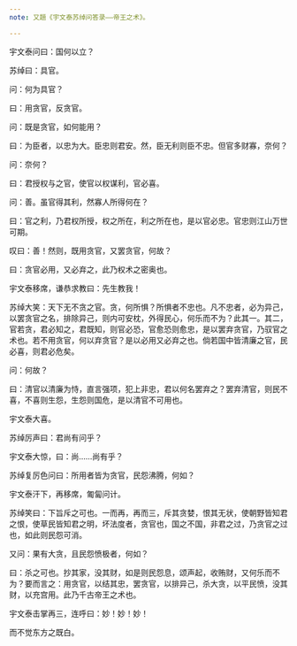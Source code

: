 ```yaml
---
note: 又題《宇文泰苏绰问答录——帝王之术》。

---
```

宇文泰问曰：国何以立？ 

苏绰曰：具官。 

问：何为具官？ 

曰：用贪官，反贪官。 

问：既是贪官，如何能用？ 

曰：为臣者，以忠为大。臣忠则君安。然，臣无利则臣不忠。但官多财寡，奈何？ 

问：奈何？ 

曰：君授权与之官，使官以权谋利，官必喜。 

问：善。虽官得其利，然寡人所得何在？ 

曰：官之利，乃君权所授，权之所在，利之所在也，是以官必忠。官忠则江山万世可期。 

叹曰：善！然则，既用贪官，又罢贪官，何故？ 

曰：贪官必用，又必弃之，此乃权术之密奥也。 

宇文泰移席，谦恭求教曰：先生教我！ 

苏绰大笑：天下无不贪之官。贪，何所惧？所惧者不忠也。凡不忠者，必为异己，以罢贪官之名，排除异己，则内可安枕，外得民心，何乐而不为？此其一。其二，官若贪，君必知之，君既知，则官必恐，官愈恐则愈忠，是以罢弃贪官，乃驭官之术也。若不用贪官，何以弃贪官？是以必用又必弃之也。倘若国中皆清廉之官，民必喜，则君必危矣。 

问：何故？ 

曰：清官以清廉为恃，直言强项，犯上非忠，君以何名罢弃之？罢弃清官，则民不喜，不喜则生怨，生怨则国危，是以清官不可用也。 

宇文泰大喜。 

苏绰厉声曰：君尚有问乎？ 

宇文泰大惊，曰：尚……尚有乎？ 

苏绰复厉色问曰：所用者皆为贪官，民怨沸腾，何如？ 

宇文泰汗下，再移席，匍匐问计。 

苏绰笑曰：下旨斥之可也。一而再，再而三，斥其贪婪，恨其无状，使朝野皆知君之恨，使草民皆知君之明，坏法度者，贪官也，国之不国，非君之过，乃贪官之过也，如此则民怨可消。 

又问：果有大贪，且民怨愤极者，何如？ 

曰：杀之可也。抄其家，没其财，如是则民怨息，颂声起，收贿财，又何乐而不为？要而言之：用贪官，以结其忠，罢贪官，以排异己，杀大贪，以平民愤，没其财，以充宫用。此乃千古帝王之术也。 

宇文泰击掌再三，连呼曰：妙！妙！妙！ 

而不觉东方之既白。
